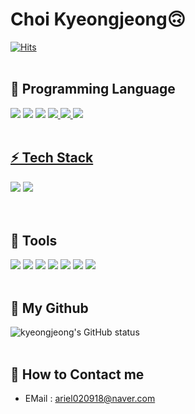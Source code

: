 <h1>Choi Kyeongjeong🙃</h1>

[![Hits](https://hits.seeyoufarm.com/api/count/incr/badge.svg?url=https%3A%2F%2Fgithub.com%2Fkyeongjeong&count_bg=%2379C83D&title_bg=%23555555&icon=github.svg&icon_color=%23E7E7E7&title=kyeongjeong&edge_flat=true)](https://hits.seeyoufarm.com)
<br><br>

🔨 Programming Language
- 
<a href="" target="_blank"><img src="https://img.shields.io/badge/C-A8B9CC?style=flat-square&logo=C&logoColor=white"/></a>
<a href="" target="_blank"><img src="https://img.shields.io/badge/C++-00599C?style=flat-square&logo=C%2B%2B&logoColor=white"/></a>
<a href="" target="_blank"><img src="https://img.shields.io/badge/java-%23ED8B00.svg?style=flat-square&logo=java&logoColor=white"/></a>
<a href="" target="_blank"><img src="https://img.shields.io/badge/HTML5-E34F26?style=flat&logo=HTML5&logoColor=white" />
<a href="" target="_blank"><img src="https://img.shields.io/badge/CSS3-1572B6?style=flat&logo=CSS3&logoColor=white" />
<a href="" target="_blank"><img src="https://img.shields.io/badge/JavaScript-F7DF1E?style=flat&logo=JavaScript&logoColor=white" />
<br><br>

⚡ Tech Stack
-
<a href="" target="_blank"><img src="https://img.shields.io/badge/Spring-6DB33F?style=flat-square&logo=Spring&logoColor=white"/></a>
<img src="https://img.shields.io/badge/mysql-4479A1?style=flat-square&logo=mysql&logoColor=white">  
<br><br>

🔧 Tools
- 
<a href="" target="_blank"><img src="https://img.shields.io/badge/git-%23F05033.svg?style=flat-square&logo=git&logoColor=white"/></a>
<a href="" target="_blank"><img src="https://img.shields.io/badge/github-%23121011.svg?style=flat-square&logo=github&logoColor=white"/></a>
<a href="" target="_blank"><img src="https://img.shields.io/badge/Notion-%23000000.svg?style=flat-square&logo=notion&logoColor=white"/></a>
<a href="" target="_blank"><img src="https://img.shields.io/badge/Visual%20Studio%20Code-0078d7.svg?style=flat-square&logo=visual-studio-code&logoColor=white"/></a>
<a href="" target="_blank"><img src="https://img.shields.io/badge/Visual%20Studio-5C2D91.svg?style=flat-square&logo=visual-studio&logoColor=white"/></a>
<a href="" target="_blank"><img src="https://img.shields.io/badge/IntelliJIDEA-000000.svg?style=flat-square&logo=intellij-idea&logoColor=white"/></a>
<a href="" target="_blank"><img src="https://img.shields.io/badge/Eclipse IDE-2C2255?style=flat&logo=Eclipse IDE&logoColor=white"/></a>
<br><br>

💾 My Github
- 
![kyeongjeong's GitHub status](https://github-readme-stats.vercel.app/api?username=kyeongjeong&show_icons=true)
<br><br>
 
💬 How to Contact me
- 
- EMail : <ariel020918@naver.com>








<!--
**kyeongjeong/kyeongjeong** is a ✨ _special_ ✨ repository because its `README.md` (this file) appears on your GitHub profile.

Here are some ideas to get you started:

- 🔭 I’m currently working on ...
- 🌱 I’m currently learning ...
- 👯 I’m looking to collaborate on ...
- 🤔 I’m looking for help with ...
- 💬 Ask me about ...
- 📫 How to reach me: ...
- 😄 Pronouns: ...
- ⚡ Fun fact: ...
-->

